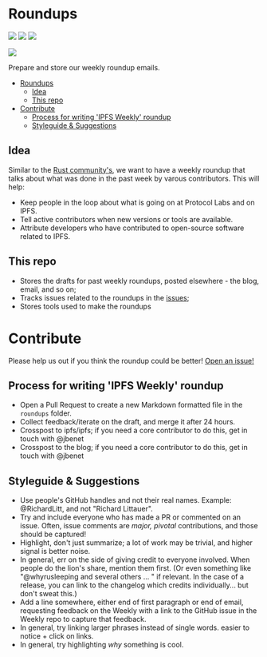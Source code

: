 # Roundups

[![](https://img.shields.io/badge/made%20by-Protocol%20Labs-blue.svg?style=flat-square)](http://ipn.io)
[![](https://img.shields.io/badge/project-IPFS-blue.svg?style=flat-square)](http://ipfs.io/)
[![](https://img.shields.io/badge/freejs-%23ipfs-blue.svg?style=flat-square)](http://webchat.freenode.net/?channels=%23ipfs)

![](https://cdn.rawgit.com/jbenet/contribute-ipfs-gif/master/img/contribute.gif)

Prepare and store our weekly roundup emails.

- [Roundups](#roundups)
  - [Idea](#idea)
  - [This repo](#this-repo)
- [Contribute](#contribute)
  - [Process for writing 'IPFS Weekly' roundup](#process-for-writing-ipfs-weekly-roundup)
  - [Styleguide & Suggestions](#styleguide-&-suggestions)

## Idea

Similar to the [Rust community's](https://this-week-in-rust.org/), we want to have a weekly roundup that talks about what was done in the past week by varous contributors. This will help:

  - Keep people in the loop about what is going on at Protocol Labs and on IPFS.
  - Tell active contributors when new versions or tools are available.
  - Attribute developers who have contributed to open-source software related to IPFS.

## This repo

- Stores the drafts for past weekly roundups, posted elsewhere - the blog, email, and so on;
- Tracks issues related to the roundups in the [issues](https://github.com/ipfs/roundups/issues/);
- Stores tools used to make the roundups

# Contribute

Please help us out if you think the roundup could be better! [Open an issue!](https://github.com/ipfs/roundups/issues/new)

## Process for writing 'IPFS Weekly' roundup

- Open a Pull Request to create a new Markdown formatted file in the `roundups` folder.
- Collect feedback/iterate on the draft, and merge it after 24 hours.
- Crosspost to ipfs/ipfs; if you need a core contributor to do this, get in touch with @jbenet
- Crosspost to the blog; if you need a core contributor to do this, get in touch with @jbenet

## Styleguide & Suggestions

  - Use people's GitHub handles and not their real names. Example: @RichardLitt, and not "Richard Littauer".
  - Try and include everyone who has made a PR or commented on an issue. Often, issue comments are _major, pivotal_ contributions, and those should be captured!
  - Highlight, don't just summarize; a lot of work may be trivial, and higher signal is better noise.
  - In general, err on the side of giving credit to everyone involved. When people do the lion's share, mention them first. (Or even something like "@whyrusleeping and several others ... " if relevant. In the case of a release, you can link to the changelog which credits individually... but don't sweat this.)
  - Add a line somewhere, either end of first paragraph or end of email, requesting feedback on the Weekly with a link to the GitHub issue in the Weekly repo to capture that feedback.
  - In general, try linking larger phrases instead of single words. easier to notice + click on links.
  - In general, try highlighting _why_ something is cool.

